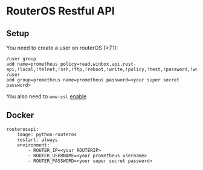 # RouterOS Restful API

## Setup

You need to create a user on routerOS (>7.1):

```
/user group
add name=prometheus policy=read,winbox,api,rest-api,!local,!telnet,!ssh,!ftp,!reboot,!write,!policy,!test,!password,!web,!sniff,!sensitive,!romon,!dude,!tikapp
/user
add group=prometheus name=prometheus password=<your super secret password>
````

You also need to `www-ssl` [enable](https://help.mikrotik.com/docs/display/ROS/REST+API)

## Docker

```
routerosapi:
    image: python-routeros
    restart: always
    environment:
        - ROUTER_IP=<your ROUTERIP>
        - ROUTER_USERNAME=<your prometheus username>
        - ROUTER_PASSWORD=<your super secret password>
```